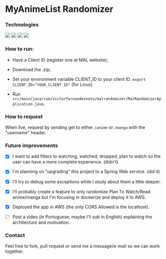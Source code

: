 # MyAnimeList Randomizer

### Technologies

<p>
    <img src="https://img.shields.io/badge/Java-17-orange?style=for-the-badge&logo=java&logoColor=white"/>
    <img src="https://img.shields.io/badge/Spring-3.2.5-green?style=for-the-badge&logo=spring&logoColor=white"/>
    <img src="https://img.shields.io/badge/Docker-blue?style=for-the-badge&logo=docker&logoColor=white"/>
    <img src="https://img.shields.io/badge/AWS-yellow?style=for-the-badge&logo=amazonaws&logoColor=black"/>
</p>

### How to run:

- Have a Client ID (register one at MAL website);
- Download the .zip;
- Set your environment variable CLIENT_ID to your client ID. `export CLIENT_ID="YOUR_CLIENT ID"` (for Linux)

- Run `src/main/java/com/victorfernandesneto/malrandomizer/MalRandomizerApplication.java`.

### How to request

When live, request by sending get to either `/anime` or `/manga` with the "username" header.

### Future improvements

- [x] I want to add filters to watching, watched, dropped, plan to watch so the user can have a more complete experience. (didn't)

- [x] I'm planning on "upgrading" this project to a Spring Web service. (did it)

- [x] I'll try to debug some exceptions while I study about them a little deeper.

- [x] I'll probably create a feature to only randomize Plan To Watch/Read anime/manga but I'm focusing in dockerize and deploy it to AWS.

- [x] Deployed the app in AWS (the only CORS Allowed is the localhost).

- [ ] Post a video (in Portuguese, maybe I'll sub in English) explaining the architecture and motivation.


### Contact

Feel free to fork, pull request or send me a message/e-mail so we can work together.
